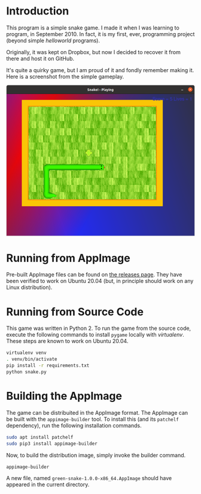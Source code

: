 # Introduction

This program is a simple snake game. I made it when I was learning to program, in September 2010. In fact, it is my first, ever, programming project (beyond simple _helloworld_ programs).

Originally, it was kept on Dropbox, but now I decided to recover it from there and host it on GitHub.

It's quite a quirky game, but I am proud of it and fondly remember making it. Here is a screenshot from the simple gameplay.

![gameplay-screenshot](gameplay-screenshot.png)

# Running from AppImage

Pre-built AppImage files can be found on [the releases page](https://github.com/a-robu/green-snake/releases). They have been verified to work on Ubuntu 20.04 (but, in principle should work on any Linux distribution).

# Running from Source Code

This game was written in Python 2. To run the game from the source code, execute the following commands to install `pygame` locally with _virtualenv_. These steps are known to work on Ubuntu 20.04.

```bash
virtualenv venv
. venv/bin/activate
pip install -r requirements.txt
python snake.py
```

# Building the AppImage

The game can be distribuited in the AppImage format. The AppImage can be built with the `appimage-builder` tool. To install this (and its `patchelf` dependency), run the following installation commands.

```bash
sudo apt install patchelf
sudo pip3 install appimage-builder
```

Now, to build the distribution image, simply invoke the builder command.

```bash
appimage-builder
```

A new file, named `green-snake-1.0.0-x86_64.AppImage` should have appeared in the current directory.

